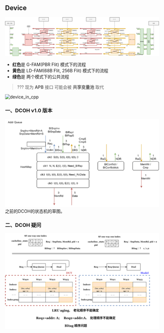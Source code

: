 ## Device

![Device](device.png)

  - **红色**是 G-FAM(PBR Flit) 模式下的流程
  - **黄色**是 LD-FAM(68B Flit, 256B Flit) 模式下的流程
  - **绿色**是 两个模式下的公共流程

> ??? 现为 **APB** 接口 可能会被 **共享变量池** 取代

![device_in_cpp](device_in_cpp.png)

### 一、DCOH v1.0 版本
![dcoh](dcoh.png)
之前的DCOH的状态机的草图。

### 二、DCOH 疑问
![dcoh_q](dcoh_question.png)